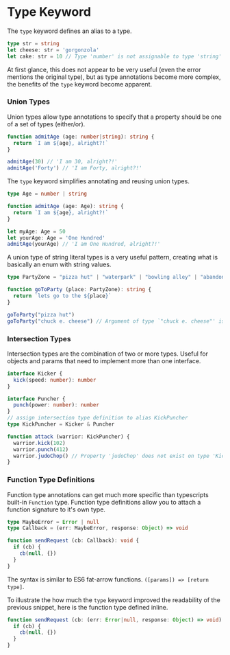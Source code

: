 # Type Keyword

The `type` keyword defines an alias to a type.

```typescript
type str = string
let cheese: str = 'gorgonzola'
let cake: str = 10 // Type 'number' is not assignable to type 'string'
```

At first glance, this does not appear to be very useful (even the error mentions the original type), but as type annotations become more complex, the benefits of the `type` keyword become apparent.

### Union Types

Union types allow type annotations to specify that a property should be one of a set of types (either/or).
 
```typescript
function admitAge (age: number|string): string {
  return `I am ${age}, alright?!`
}

admitAge(30) // 'I am 30, alright?!'
admitAge('Forty') // 'I am Forty, alright?!'
```

The `type` keyword simplifies annotating and reusing union types.

```typescript
type Age = number | string

function admitAge (age: Age): string {
  return `I am ${age}, alright?!`
}

let myAge: Age = 50
let yourAge: Age = 'One Hundred' 
admitAge(yourAge) // 'I am One Hundred, alright?!'
```

A union type of string literal types is a very useful pattern, creating what is basically an enum with string values.

```typescript
type PartyZone = "pizza hut" | "waterpark" | "bowling alley" | "abandoned warehouse"

function goToParty (place: PartyZone): string {
  return `lets go to the ${place}`
}

goToParty("pizza hut")
goToParty("chuck e. cheese") // Argument of type `"chuck e. cheese"' is not assignable to parameter of type 'PartyZone'
```

### Intersection Types

Intersection types are the combination of two or more types. Useful for objects and params that need to implement more than one interface. 

```typescript
interface Kicker {
  kick(speed: number): number
}

interface Puncher {
  punch(power: number): number
}
// assign intersection type definition to alias KickPuncher
type KickPuncher = Kicker & Puncher

function attack (warrior: KickPuncher) {
  warrior.kick(102)
  warrior.punch(412)
  warrior.judoChop() // Property 'judoChop' does not exist on type 'KickPuncher'
}
```

### Function Type Definitions

Function type annotations can get much more specific than typescripts built-in `Function` type. Function type definitions allow you to attach a function signature
to it's own type.

```typescript
type MaybeError = Error | null
type Callback = (err: MaybeError, response: Object) => void

function sendRequest (cb: Callback): void {
  if (cb) {
    cb(null, {})
  }
}
```
The syntax is similar to ES6 fat-arrow functions. `([params]) => [return type]`.

To illustrate the how much the `type` keyword improved the readability of the previous snippet, here is the function type defined inline.

```typescript
function sendRequest (cb: (err: Error|null, response: Object) => void): void {
  if (cb) {
    cb(null, {})
  }
}
```

